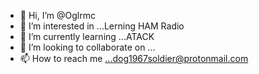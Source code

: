 - 👋 Hi, I’m @Oglrmc
- 👀 I’m interested in ...Lerning HAM Radio 
- 🌱 I’m currently learning ...ATACK
- 💞️ I’m looking to collaborate on ...
- 📫 How to reach me ...dog1967soldier@protonmail.com

<!---
Oglrmc/Oglrmc is a ✨ special ✨ repository because its `README.md` (this file) appears on your GitHub profile.
You can click the Preview link to take a look at your changes.
--->
